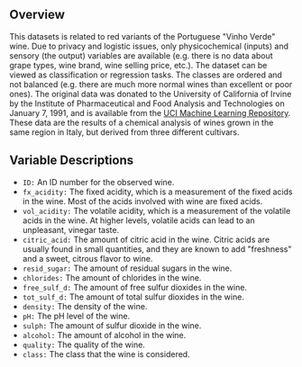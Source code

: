 ## Overview

This datasets is related to red variants of the Portuguese "Vinho Verde" wine. Due to privacy and logistic issues, only physicochemical (inputs) and sensory (the output) variables are available (e.g. there is no data about grape types, wine brand, wine selling price, etc.). The dataset can be viewed as classification or regression tasks. The classes are ordered and not balanced (e.g. there are much more normal wines than excellent or poor ones). The original data was donated to the University of California of Irvine by the Institute of Pharmaceutical and Food Analysis and Technologies on January 7, 1991, and is available from the [UCI Machine Learning Repository](https://archive.ics.uci.edu/ml/datasets/wine+quality). These data are the results of a chemical analysis of wines grown in the same region in Italy, but derived from three different cultivars.

## Variable Descriptions
- `ID:` An ID number for the observed wine.
- `fx_acidity:` The fixed acidity, which is a measurement of the fixed acids in the wine. Most of the acids involved with wine are fixed acids.
- `vol_acidity:` The volatile acidity, which is a measurement of the volatile acids in the wine. At higher levels, volatile acids can lead to an unpleasant, vinegar taste.
- `citric_acid:` The amount of citric acid in the wine. Citric acids are usually found in small quantities, and they are known to add "freshness" and a sweet, citrous flavor to wine.
- `resid_sugar:` The amount of residual sugars in the wine.
- `chlorides:` The amount of chlorides in the wine.
- `free_sulf_d:` The amount of free sulfur dioxides in the wine.
- `tot_sulf_d:` The amount of total sulfur dioxides in the wine.
- `density:` The density of the wine.
- `pH:` The pH level of the wine.
- `sulph:` The amount of sulfur dioxide in the wine.
- `alcohol:` The amount of alcohol in the wine.
- `quality:` The quality of the wine.
- `class:` The class that the wine is considered.
